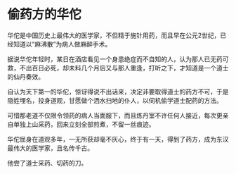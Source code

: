 # 偷药方的华佗

华佗是中国历史上最伟大的医学家，不但精于施针用药，而且早在公元2世纪，已经知道以“麻沸散”为病人做麻醉手术。 

据说华佗年轻时，某日在酒店看见一个身患绝症而不自知的人，认为那人已无药可救，不出百日必死，却未料几个月后又与那人重逢，打听之下，才知道是一个道士的仙丹奏效。 

自认为天下第一的华佗，惊讶得说不出话来，决定非要取得道士的药方不可，于是隐姓埋名，投身道观，甘愿做个洒水扫地的仆人，以伺机偷学道士配药的方法。 

可惜那老道不仅限令领药的病人当面服下，而且炼丹室不许任何人接近，每次更亲自单独上山采药，回来立刻全部煎煮，不留一丝痕迹。 

华佗屈身在道观多年，一无所获却毫不灰心，终于有一天，得到了药方，成为东汉最伟大的医学家，且名传千古。 

他尝了道士采药、切药的刀。